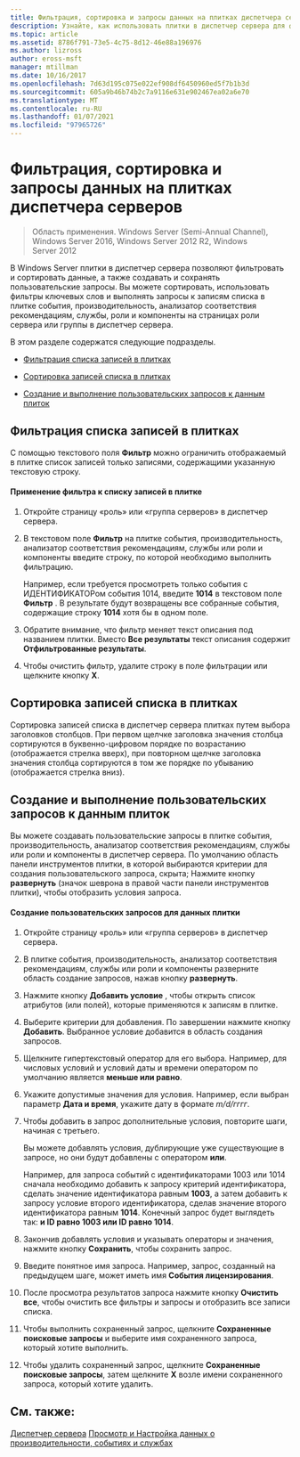 ```yaml
---
title: Фильтрация, сортировка и запросы данных на плитках диспетчера серверов
description: Узнайте, как использовать плитки в диспетчер сервера для фильтрации и сортировки данных, а затем создавать и сохранять пользовательские запросы.
ms.topic: article
ms.assetid: 8786f791-73e5-4c75-8d12-46e88a196976
ms.author: lizross
author: eross-msft
manager: mtillman
ms.date: 10/16/2017
ms.openlocfilehash: 7d63d195c075e022ef908df6450960ed5f7b1b3d
ms.sourcegitcommit: 605a9b46b74b2c7a9116e631e902467ea02a6e70
ms.translationtype: MT
ms.contentlocale: ru-RU
ms.lasthandoff: 01/07/2021
ms.locfileid: "97965726"
---
```

# <a name="filter-sort-and-query-data-in-server-manager-tiles"></a>Фильтрация, сортировка и запросы данных на плитках диспетчера серверов

>Область применения. Windows Server (Semi-Annual Channel), Windows Server 2016, Windows Server 2012 R2, Windows Server 2012

В Windows Server плитки в диспетчер сервера позволяют фильтровать и сортировать данные, а также создавать и сохранять пользовательские запросы. Вы можете сортировать, использовать фильтры ключевых слов и выполнять запросы к записям списка в плитке события, производительность, анализатор соответствия рекомендациям, службы, роли и компоненты на страницах роли сервера или группы в диспетчер сервера.

В этом разделе содержатся следующие подразделы.

-   [Фильтрация списка записей в плитках](#BKMK_tiles)

-   [Сортировка записей списка в плитках](#BKMK_sort)

-   [Создание и выполнение пользовательских запросов к данным плиток](#BKMK_query)

## <a name="filter-list-entries-in-tiles"></a><a name=BKMK_tiles></a>Фильтрация списка записей в плитках
С помощью текстового поля **Фильтр** можно ограничить отображаемый в плитке список записей только записями, содержащими указанную текстовую строку.

#### <a name="to-apply-a-filter-to-the-list-of-entries-in-a-tile"></a>Применение фильтра к списку записей в плитке

1.  Откройте страницу «роль» или «группа серверов» в диспетчер сервера.

2.  В текстовом поле **Фильтр** на плитке события, производительность, анализатор соответствия рекомендациям, службы или роли и компоненты введите строку, по которой необходимо выполнить фильтрацию.

    Например, если требуется просмотреть только события с ИДЕНТИФИКАТОРом события 1014, введите **1014** в текстовом поле **Фильтр** . В результате будут возвращены все собранные события, содержащие строку **1014** хотя бы в одном поле.

3.  Обратите внимание, что фильтр меняет текст описания под названием плитки. Вместо **Все результаты** текст описания содержит **Отфильтрованные результаты**.

4.  Чтобы очистить фильтр, удалите строку в поле фильтрации или щелкните кнопку **X**.

## <a name="sort-list-entries-in-tiles"></a><a name=BKMK_sort></a>Сортировка записей списка в плитках
Сортировка записей списка в диспетчер сервера плитках путем выбора заголовков столбцов. При первом щелчке заголовка значения столбца сортируются в буквенно-цифровом порядке по возрастанию (отображается стрелка вверх), при повторном щелчке заголовка значения столбца сортируются в том же порядке по убыванию (отображается стрелка вниз).

## <a name="create-and-run-custom-queries-on-tile-data"></a><a name=BKMK_query></a>Создание и выполнение пользовательских запросов к данным плиток
Вы можете создавать пользовательские запросы в плитке события, производительность, анализатор соответствия рекомендациям, службы или роли и компоненты в диспетчер сервера. По умолчанию область панели инструментов плитки, в которой выбираются критерии для создания пользовательского запроса, скрыта; Нажмите кнопку **развернуть** (значок шеврона в правой части панели инструментов плитки), чтобы отобразить условия запроса.

#### <a name="to-create-a-custom-query-for-tile-data"></a>Создание пользовательских запросов для данных плитки

1.  Откройте страницу «роль» или «группа серверов» в диспетчер сервера.

2.  В плитке события, производительность, анализатор соответствия рекомендациям, службы или роли и компоненты разверните область создание запросов, нажав кнопку **развернуть**.

3.  Нажмите кнопку **Добавить условие** , чтобы открыть список атрибутов (или полей), которые применяются к записям в плитке.

4.  Выберите критерии для добавления. По завершении нажмите кнопку **Добавить**. Выбранное условие добавится в область создания запросов.

5.  Щелкните гипертекстовый оператор для его выбора. Например, для числовых условий и условий даты и времени оператором по умолчанию является **меньше или равно**.

6.  Укажите допустимые значения для условия. Например, если выбран параметр **Дата и время**, укажите дату в формате *m/d/гггг*.

7.  Чтобы добавить в запрос дополнительные условия, повторите шаги, начиная с третьего.

    Вы можете добавлять условия, дублирующие уже существующие в запросе, но они будут добавлены с оператором **или**.

    Например, для запроса событий с идентификаторами 1003 или 1014 сначала необходимо добавить к запросу критерий идентификатора, сделать значение идентификатора равным **1003**, а затем добавить к запросу условие второго идентификатора, сделав значение второго идентификатора равным **1014**. Конечный запрос будет выглядеть так: **и ID равно 1003 или ID равно 1014**.

8.  Закончив добавлять условия и указывать операторы и значения, нажмите кнопку **Сохранить**, чтобы сохранить запрос.

9. Введите понятное имя запроса. Например, запрос, созданный на предыдущем шаге, может иметь имя **События лицензирования**.

10. После просмотра результатов запроса нажмите кнопку **Очистить все**, чтобы очистить все фильтры и запросы и отобразить все записи списка.

11. Чтобы выполнить сохраненный запрос, щелкните **Сохраненные поисковые запросы** и выберите имя сохраненного запроса, который хотите выполнить.

12. Чтобы удалить сохраненный запрос, щелкните **Сохраненные поисковые запросы**, затем щелкните **X** возле имени сохраненного запроса, который хотите удалить.

## <a name="see-also"></a>См. также:
[Диспетчер сервера](server-manager.md) 
 [Просмотр и Настройка данных о производительности, событиях и службах](view-and-configure-performance-event-and-service-data.md)



